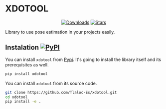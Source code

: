 # XDOTOOL

<div align="center">

[![Downloads](https://static.pepy.tech/personalized-badge/xdotool?period=month&units=international_system&left_color=grey&right_color=blue&left_text=PyPi%20Downloads)](https://pepy.tech/project/xdotool)
[![Stars](https://img.shields.io/github/stars/Tlaloc-Es/xdotool?color=yellow&style=flat)](https://github.com/Tlaloc-Es/xdotool/stargazers)

</div>

Library to use pose estimation in your projects easily.
## Instalation [![PyPI](https://img.shields.io/pypi/v/xdotool.svg)](https://pypi.org/project/xdotool/)

You can install `xdotool` from [Pypi](https://pypi.org/project/xdotool/). It's going to install the library itself and its prerequisites as well.

```bash
pip install xdotool
```

You can install `xdotool` from its source code.

```bash
git clone https://github.com/Tlaloc-Es/xdotool.git
cd xdotool
pip install -e .
```

